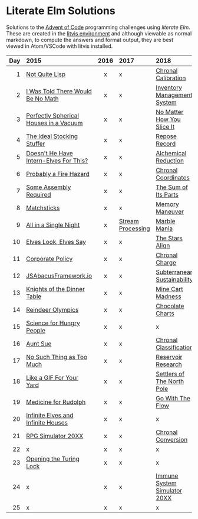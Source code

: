 # Literate Elm Solutions

Solutions to the [Advent of Code](http://adventofcode.com) programming challenges using _literate Elm_.
These are created in the [litvis environment](https://github.com/gicentre/litvis) and although viewable as normal markdown, to compute the answers and format output, they are best viewed in Atom/VSCode with litvis installed.

| Day | 2015                                                  | 2016 | 2017                             | 2018                                        |
| --: | :---------------------------------------------------- | :--: | :------------------------------- | :------------------------------------------ |
|   1 | [Not Quite Lisp](d01_2015.md)                         |  x   | x                                | [Chronal Calibration](d01_2018.md)          |
|   2 | [I Was Told There Would Be No Math](d02_2015.md)      |  x   | x                                | [Inventory Management System](d02_2018.md)  |
|   3 | [Perfectly Spherical Houses in a Vacuum](d03_2015.md) |  x   | x                                | [No Matter How You Slice It](d03_2018.md)   |
|   4 | [The Ideal Stocking Stuffer](d04_2015.md)             |  x   | x                                | [Repose Record](d04_2018.md)                |
|   5 | [Doesn't He Have Intern-Elves For This?](d05_2015.md) |  x   | x                                | [Alchemical Reduction](d05_2018.md)         |
|   6 | [Probably a Fire Hazard](d06_2015.md)                 |  x   | x                                | [Chronal Coordinates](d06_2018.md)          |
|   7 | [Some Assembly Required](d07_2015.md)                 |  x   | x                                | [The Sum of Its Parts](d07_2018.md)         |
|   8 | [Matchsticks](d08_2015.md)                            |  x   | x                                | [Memory Maneuver](d08_2018.md)              |
|   9 | [All in a Single Night](d09_2015.md)                  |  x   | [Stream Processing](d09_2017.md) | [Marble Mania](d09_2018.md)                 |
|  10 | [Elves Look, Elves Say](d10_2015.md)                  |  x   | x                                | [The Stars Align](d10_2018.md)              |
|  11 | [Corporate Policy](d11_2015.md)                       |  x   | x                                | [Chronal Charge](d11_2018.md)               |
|  12 | [JSAbacusFramework.io](d12_2015.md)                   |  x   | x                                | [Subterranean Sustainability](d12_2018.md)  |
|  13 | [Knights of the Dinner Table](d13_2015.md)            |  x   | x                                | [Mine Cart Madness](d13_2018.md)            |
|  14 | [Reindeer Olympics](d14_2015.md)                      |  x   | x                                | [Chocolate Charts](d14_2018.md)             |
|  15 | [Science for Hungry People](d15_2015.md)              |  x   | x                                | x                                           |
|  16 | [Aunt Sue](d16_2015.md)                               |  x   | x                                | [Chronal Classification](d16_2018.md)       |
|  17 | [No Such Thing as Too Much](d17_2015.md)              |  x   | x                                | [Reservoir Research](d17_2018.md)           |
|  18 | [Like a GIF For Your Yard](d18_2015.md)               |  x   | x                                | [Settlers of The North Pole](d18_2018.md)   |
|  19 | [Medicine for Rudolph](d19_2015.md)                   |  x   | x                                | [ Go With The Flow](d19_2018.md)            |
|  20 | [Infinite Elves and Infinite Houses](d20_2015.md)     |  x   | x                                | x                                           |
|  21 | [RPG Simulator 20XX](d21_2015.md)                     |  x   | x                                | [Chronal Conversion](d21_2018.md)           |
|  22 | x                                                     |  x   | x                                | x                                           |
|  23 | [Opening the Turing Lock](d23_2015.md)                |  x   | x                                | x                                           |
|  24 | x                                                     |  x   | x                                | [Immune System Simulator 20XX](d24_2018.md) |
|  25 | x                                                     |  x   | x                                | x                                           |
